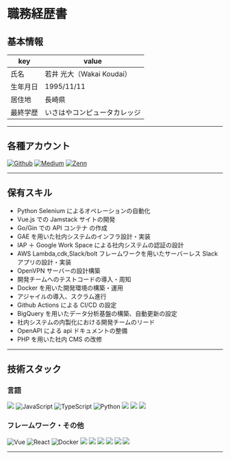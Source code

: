 # 職務経歴書

## 基本情報

| key      | value                        |
| -------- | ---------------------------- |
| 氏名     | 若井 光大（Wakai Koudai）    |
| 生年月日 | 1995/11/11                   |
| 居住地   | 長崎県                       |
| 最終学歴 | いさはやコンピュータカレッジ |

---

## 各種アカウント

<p>
    <a href="https://github.com/KouWakai" target="_blank"><img alt="Github"
            src="https://img.shields.io/badge/Kouwakai-%2312100E.svg?&style=flat-square&logo=Github&logoColor=white" /></a>
    <a href="https://qiita.com/KouWakai" target="_blank"><img alt="Medium"
            src="https://img.shields.io/badge/KouWakai-55C500.svg?&style=flat-square&logo=qiita&logoColor=white" /></a>
    <a href="https://zenn.dev/kouw" target="_blank"><img alt="Zenn"
            src="https://img.shields.io/badge/KouWakai-3EA8FF.svg?&style=flat-square&logo=Zenn&logoColor=white" /></a>
</p>

---

## 保有スキル

- Python Selenium によるオペレーションの自動化
- Vue.js での Jamstack サイトの開発
- Go/Gin での API コンテナ の作成
- GAE を用いた社内システムのインフラ設計・実装
- IAP ＋ Google Work Space による社内システムの認証の設計
- AWS Lambda,cdk,Slack/bolt フレームワークを用いたサーバーレス Slack アプリの設計・実装
- OpenVPN サーバーの設計構築
- 開発チームへのテストコードの導入・周知
- Docker を用いた開発環境の構築・運用
- アジャイルの導入、スクラム進行
- Github Actions による CI/CD の設定
- BigQuery を用いたデータ分析基盤の構築、自動更新の設定
- 社内システムの内製化における開発チームのリード
- OpenAPI による api ドキュメントの整備
- PHP を用いた社内 CMS の改修

---

## 技術スタック

### 言語

<p>
    <img src="https://img.shields.io/badge/-Go-76E1FE.svg?logo=go&style=flat-square">
    <img alt="JavaScript"
        src="https://img.shields.io/badge/-JavaScript-F7DF1E?style=flat-square&logo=JavaScript&logoColor=white" />
    <img alt="TypeScript"
        src="https://img.shields.io/badge/-TypeScript-007ACC?style=flat-square&logo=typescript&logoColor=white" />
    <img alt="Python" src="https://img.shields.io/badge/-Python-3776AB?style=flat-square&logo=Python&logoColor=white" />
    <img src="https://img.shields.io/badge/-Php-777B71.svg?logo=php&style=flat-square">
    <img src="https://img.shields.io/badge/-C%20language-bbbbbb.svg?logo=c&style=flat-square">
    <img src="https://img.shields.io/badge/-C%20sharp-234235.svg?logo=c%20sharp&style=flat-square">
</p>

### フレームワーク・その他

<p>
    <img alt="Vue" src="https://img.shields.io/badge/-Vue.js-4FC08D?style=flat-square&logo=Vue.js&logoColor=white" />
    <img alt="React" src="https://img.shields.io/badge/-React-45b8d8?style=flat-square&logo=react&logoColor=white" />
    <img alt="Docker" src="https://img.shields.io/badge/-Docker-46a2f1?style=flat-square&logo=docker&logoColor=white" />
    <img src="https://img.shields.io/badge/-Github-181717.svg?logo=github&style=flat-square">
    <img src="https://img.shields.io/badge/-Gitlab-E24329.svg?logo=gitlab&style=flat-square">
    <img src="https://img.shields.io/badge/-Google%20cloud-1488cc.svg?logo=google-cloud&style=flat-square">
    <img src="https://img.shields.io/badge/-Amazon%20aws-232F3E.svg?logo=amazon-aws&style=flat-square">
    <img src="https://img.shields.io/badge/-Slack-4A154B.svg?logo=slack&style=flat-square">
    <img src="https://img.shields.io/badge/-Next.js-000000.svg?logo=next.js&style=flat-square">
</p>

---

